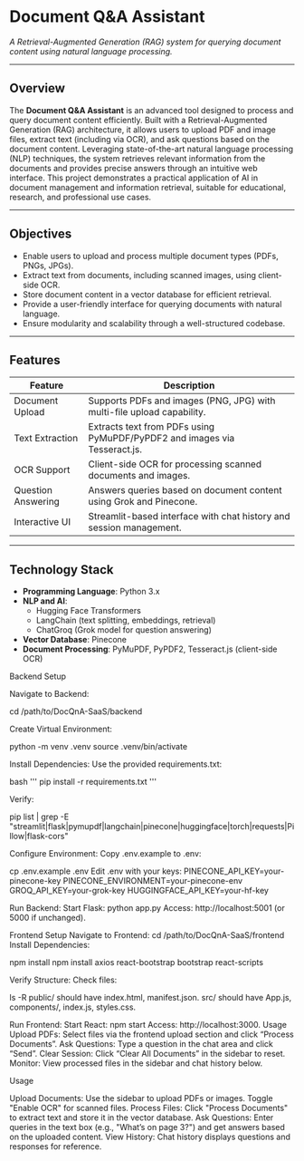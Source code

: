 # Document Q&A Assistant


*A Retrieval-Augmented Generation (RAG) system for querying document content using natural language processing.*

---

## Overview
The **Document Q&A Assistant** is an advanced tool designed to process and query document content efficiently. Built with a Retrieval-Augmented Generation (RAG) architecture, it allows users to upload PDF and image files, extract text (including via OCR), and ask questions based on the document content. Leveraging state-of-the-art natural language processing (NLP) techniques, the system retrieves relevant information from the documents and provides precise answers through an intuitive web interface. This project demonstrates a practical application of AI in document management and information retrieval, suitable for educational, research, and professional use cases.

---

## Objectives
- Enable users to upload and process multiple document types (PDFs, PNGs, JPGs).  
- Extract text from documents, including scanned images, using client-side OCR.  
- Store document content in a vector database for efficient retrieval.  
- Provide a user-friendly interface for querying documents with natural language.  
- Ensure modularity and scalability through a well-structured codebase.  

---

## Features
| Feature                   | Description                                                                 |
|---------------------------|-----------------------------------------------------------------------------|
| Document Upload           | Supports PDFs and images (PNG, JPG) with multi-file upload capability.     |
| Text Extraction           | Extracts text from PDFs using PyMuPDF/PyPDF2 and images via Tesseract.js.  |
| OCR Support               | Client-side OCR for processing scanned documents and images.               |
| Question Answering        | Answers queries based on document content using Grok and Pinecone.         |
| Interactive UI            | Streamlit-based interface with chat history and session management.        |

---

## Technology Stack
- **Programming Language**: Python 3.x  
- **NLP and AI**:  
  - Hugging Face Transformers 
  - LangChain (text splitting, embeddings, retrieval)  
  - ChatGroq (Grok model for question answering)  
- **Vector Database**: Pinecone  
- **Document Processing**: PyMuPDF, PyPDF2, Tesseract.js (client-side OCR)  


Backend Setup

Navigate to Backend:

cd /path/to/DocQnA-SaaS/backend


Create Virtual Environment:

python -m venv .venv
source .venv/bin/activate


Install Dependencies:
Use the provided requirements.txt:

bash '''
pip install -r requirements.txt
'''

Verify:

pip list | grep -E "streamlit|flask|pymupdf|langchain|pinecone|huggingface|torch|requests|Pillow|flask-cors"

Configure Environment:
Copy .env.example to .env:

cp .env.example .env
Edit .env with your keys:
PINECONE_API_KEY=your-pinecone-key
PINECONE_ENVIRONMENT=your-pinecone-env
GROQ_API_KEY=your-grok-key
HUGGINGFACE_API_KEY=your-hf-key

Run Backend:
Start Flask:
python app.py
Access: http://localhost:5001 (or 5000 if unchanged).



Frontend Setup
Navigate to Frontend:
cd /path/to/DocQnA-SaaS/frontend
Install Dependencies:

npm install
npm install axios react-bootstrap bootstrap react-scripts

Verify Structure:
Check files:

ls -R
public/ should have index.html, manifest.json.
src/ should have App.js, components/, index.js, styles.css.

Run Frontend:
Start React:
npm start
Access: http://localhost:3000.
Usage
Upload PDFs: Select files via the frontend upload section and click “Process Documents”.
Ask Questions: Type a question in the chat area and click “Send”.
Clear Session: Click “Clear All Documents” in the sidebar to reset.
Monitor: View processed files in the sidebar and chat history below.


Usage

Upload Documents: Use the sidebar to upload PDFs or images. Toggle "Enable OCR" for scanned files.
Process Files: Click "Process Documents" to extract text and store it in the vector database.
Ask Questions: Enter queries in the text box (e.g., "What’s on page 3?") and get answers based on the uploaded content.
View History: Chat history displays questions and responses for reference.
